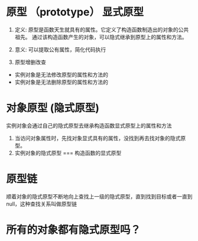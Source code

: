 # 原型 （prototype） 显式原型
1. 定义: 
    原型是函数天生就具有的属性。它定义了构造函数制造出的对象的公共祖先。
    通过该构造函数产生的对象，可以隐式继承到原型上的属性和方法。

2. 意义:
    可以提取公有属性，简化代码执行

3. 原型增删改查
- 实例对象是无法修改原型的属性和方法的
- 实例对象是无法删除原型的属性和方法的


# 对象原型 (隐式原型)
实例对象会通过自己的隐式原型去继承构造函数显式原型上的属性和方法
1. 当访问对象属性时，先找对象显式具有的属性，没找到再去找对象的隐式原型。
2. 实例对象的隐式原型 === 构造函数的显式原型
# 原型链
顺着对象的隐式原型不断地向上查找上一级的隐式原型，直到找到目标或者一直到null，这种查找关系叫做原型链

# 所有的对象都有隐式原型吗？
